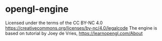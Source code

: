 # opengl-engine
Licensed under the terms of the CC BY-NC 4.0 https://creativecommons.org/licenses/by-nc/4.0/legalcode
The engine is based on tutorial by Joey de Vries, https://learnopengl.com/About
